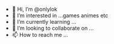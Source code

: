 - 👋 Hi, I’m @onlylok
- 👀 I’m interested in ...games animes etc
- 🌱 I’m currently learning ...
- 💞️ I’m looking to collaborate on ...
- 📫 How to reach me ...

<!---
onlylok/onlylok is a ✨ special ✨ repository because its `README.md` (this file) appears on your GitHub profile.
You can click the Preview link to take a look at your changes.
--->
